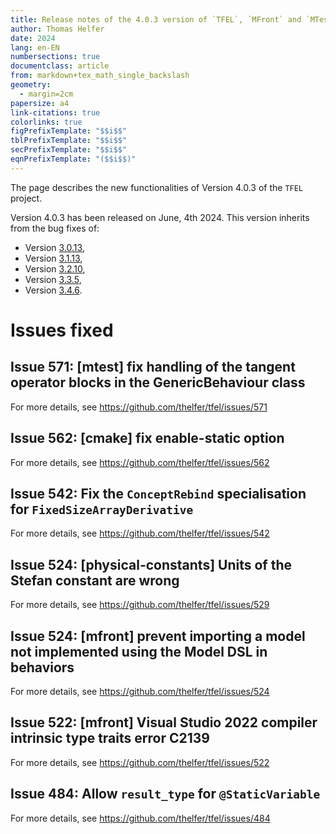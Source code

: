 ```yaml
---
title: Release notes of the 4.0.3 version of `TFEL`, `MFront` and `MTest`
author: Thomas Helfer
date: 2024
lang: en-EN
numbersections: true
documentclass: article
from: markdown+tex_math_single_backslash
geometry:
  - margin=2cm
papersize: a4
link-citations: true
colorlinks: true
figPrefixTemplate: "$$i$$"
tblPrefixTemplate: "$$i$$"
secPrefixTemplate: "$$i$$"
eqnPrefixTemplate: "($$i$$)"
---
```


The page describes the new functionalities of Version 4.0.3 of the
`TFEL` project.

Version 4.0.3 has been released on June, 4th 2024. This version
inherits from the bug fixes of:

- Version [3.0.13](release-notes-3.0.13.html),
- Version [3.1.13](release-notes-3.1.13.html),
- Version [3.2.10](release-notes-3.2.10.html),
- Version [3.3.5](release-notes-3.3.5.html),
- Version [3.4.6](release-notes-3.4.6.html).

# Issues fixed

## Issue 571: [mtest] fix handling of the tangent operator blocks in the GenericBehaviour class

For more details, see <https://github.com/thelfer/tfel/issues/571>

## Issue 562: [cmake] fix enable-static option

For more details, see <https://github.com/thelfer/tfel/issues/562>

## Issue 542: Fix the `ConceptRebind` specialisation for `FixedSizeArrayDerivative`

For more details, see <https://github.com/thelfer/tfel/issues/542>

## Issue 524: [physical-constants] Units of the Stefan constant are wrong

For more details, see <https://github.com/thelfer/tfel/issues/529>

## Issue 524: [mfront] prevent importing a model not implemented using the Model DSL in behaviors

For more details, see <https://github.com/thelfer/tfel/issues/524>

## Issue 522: [mfront] Visual Studio 2022 compiler intrinsic type traits error C2139

For more details, see <https://github.com/thelfer/tfel/issues/522>

## Issue 484: Allow `result_type` for `@StaticVariable`

For more details, see <https://github.com/thelfer/tfel/issues/484>


